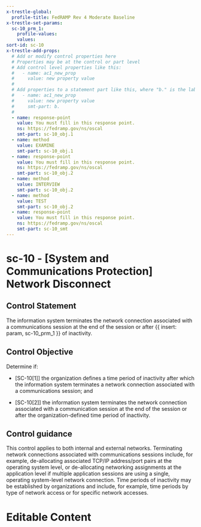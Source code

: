 ```yaml
---
x-trestle-global:
  profile-title: FedRAMP Rev 4 Moderate Baseline
x-trestle-set-params:
  sc-10_prm_1:
    profile-values:
    values:
sort-id: sc-10
x-trestle-add-props:
  # Add or modify control properties here
  # Properties may be at the control or part level
  # Add control level properties like this:
  #   - name: ac1_new_prop
  #     value: new property value
  #
  # Add properties to a statement part like this, where "b." is the label of the target statement part
  #   - name: ac1_new_prop
  #     value: new property value
  #     smt-part: b.
  #
  - name: response-point
    value: You must fill in this response point.
    ns: https://fedramp.gov/ns/oscal
    smt-part: sc-10_obj.1
  - name: method
    value: EXAMINE
    smt-part: sc-10_obj.1
  - name: response-point
    value: You must fill in this response point.
    ns: https://fedramp.gov/ns/oscal
    smt-part: sc-10_obj.2
  - name: method
    value: INTERVIEW
    smt-part: sc-10_obj.2
  - name: method
    value: TEST
    smt-part: sc-10_obj.2
  - name: response-point
    value: You must fill in this response point.
    ns: https://fedramp.gov/ns/oscal
    smt-part: sc-10_smt
---
```


# sc-10 - \[System and Communications Protection\] Network Disconnect

## Control Statement

The information system terminates the network connection associated with a communications session at the end of the session or after {{ insert: param, sc-10_prm_1 }} of inactivity.

## Control Objective

Determine if:

- \[SC-10[1]\] the organization defines a time period of inactivity after which the information system terminates a network connection associated with a communications session; and

- \[SC-10[2]\] the information system terminates the network connection associated with a communication session at the end of the session or after the organization-defined time period of inactivity.

## Control guidance

This control applies to both internal and external networks. Terminating network connections associated with communications sessions include, for example, de-allocating associated TCP/IP address/port pairs at the operating system level, or de-allocating networking assignments at the application level if multiple application sessions are using a single, operating system-level network connection. Time periods of inactivity may be established by organizations and include, for example, time periods by type of network access or for specific network accesses.

# Editable Content

<!-- Make additions and edits below -->
<!-- The above represents the contents of the control as received by the profile, prior to additions. -->
<!-- If the profile makes additions to the control, they will appear below. -->
<!-- The above markdown may not be edited but you may edit the content below, and/or introduce new additions to be made by the profile. -->
<!-- If there is a yaml header at the top, parameter values may be edited. Use --set-parameters to incorporate the changes during assembly. -->
<!-- The content here will then replace what is in the profile for this control, after running profile-assemble. -->
<!-- The added parts in the profile for this control are below.  You may edit them and/or add new ones. -->
<!-- Each addition must have a heading either of the form ## Control my_addition_name -->
<!-- or ## Part a. (where the a. refers to one of the control statement labels.) -->
<!-- "## Control" parts are new parts added after the statement part. -->
<!-- "## Part" parts are new parts added into the top-level statement part with that label. -->
<!-- Subparts may be added with nested hash levels of the form ### My Subpart Name -->
<!-- underneath the parent ## Control or ## Part being added -->
<!-- See https://ibm.github.io/compliance-trestle/tutorials/ssp_profile_catalog_authoring/ssp_profile_catalog_authoring for guidance. -->
